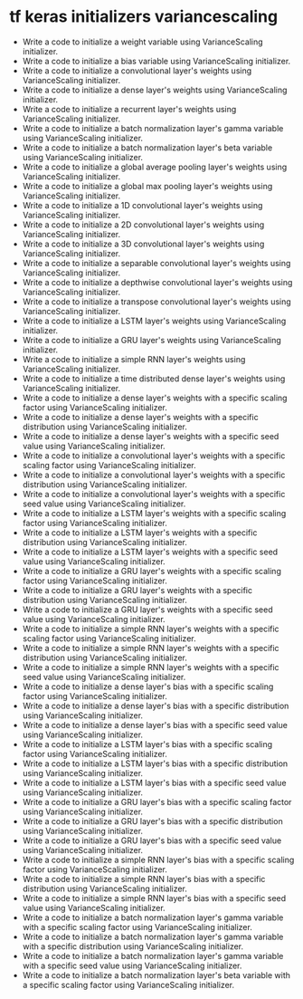 # tf keras initializers variancescaling

- Write a code to initialize a weight variable using VarianceScaling initializer.
- Write a code to initialize a bias variable using VarianceScaling initializer.
- Write a code to initialize a convolutional layer's weights using VarianceScaling initializer.
- Write a code to initialize a dense layer's weights using VarianceScaling initializer.
- Write a code to initialize a recurrent layer's weights using VarianceScaling initializer.
- Write a code to initialize a batch normalization layer's gamma variable using VarianceScaling initializer.
- Write a code to initialize a batch normalization layer's beta variable using VarianceScaling initializer.
- Write a code to initialize a global average pooling layer's weights using VarianceScaling initializer.
- Write a code to initialize a global max pooling layer's weights using VarianceScaling initializer.
- Write a code to initialize a 1D convolutional layer's weights using VarianceScaling initializer.
- Write a code to initialize a 2D convolutional layer's weights using VarianceScaling initializer.
- Write a code to initialize a 3D convolutional layer's weights using VarianceScaling initializer.
- Write a code to initialize a separable convolutional layer's weights using VarianceScaling initializer.
- Write a code to initialize a depthwise convolutional layer's weights using VarianceScaling initializer.
- Write a code to initialize a transpose convolutional layer's weights using VarianceScaling initializer.
- Write a code to initialize a LSTM layer's weights using VarianceScaling initializer.
- Write a code to initialize a GRU layer's weights using VarianceScaling initializer.
- Write a code to initialize a simple RNN layer's weights using VarianceScaling initializer.
- Write a code to initialize a time distributed dense layer's weights using VarianceScaling initializer.
- Write a code to initialize a dense layer's weights with a specific scaling factor using VarianceScaling initializer.
- Write a code to initialize a dense layer's weights with a specific distribution using VarianceScaling initializer.
- Write a code to initialize a dense layer's weights with a specific seed value using VarianceScaling initializer.
- Write a code to initialize a convolutional layer's weights with a specific scaling factor using VarianceScaling initializer.
- Write a code to initialize a convolutional layer's weights with a specific distribution using VarianceScaling initializer.
- Write a code to initialize a convolutional layer's weights with a specific seed value using VarianceScaling initializer.
- Write a code to initialize a LSTM layer's weights with a specific scaling factor using VarianceScaling initializer.
- Write a code to initialize a LSTM layer's weights with a specific distribution using VarianceScaling initializer.
- Write a code to initialize a LSTM layer's weights with a specific seed value using VarianceScaling initializer.
- Write a code to initialize a GRU layer's weights with a specific scaling factor using VarianceScaling initializer.
- Write a code to initialize a GRU layer's weights with a specific distribution using VarianceScaling initializer.
- Write a code to initialize a GRU layer's weights with a specific seed value using VarianceScaling initializer.
- Write a code to initialize a simple RNN layer's weights with a specific scaling factor using VarianceScaling initializer.
- Write a code to initialize a simple RNN layer's weights with a specific distribution using VarianceScaling initializer.
- Write a code to initialize a simple RNN layer's weights with a specific seed value using VarianceScaling initializer.
- Write a code to initialize a dense layer's bias with a specific scaling factor using VarianceScaling initializer.
- Write a code to initialize a dense layer's bias with a specific distribution using VarianceScaling initializer.
- Write a code to initialize a dense layer's bias with a specific seed value using VarianceScaling initializer.
- Write a code to initialize a LSTM layer's bias with a specific scaling factor using VarianceScaling initializer.
- Write a code to initialize a LSTM layer's bias with a specific distribution using VarianceScaling initializer.
- Write a code to initialize a LSTM layer's bias with a specific seed value using VarianceScaling initializer.
- Write a code to initialize a GRU layer's bias with a specific scaling factor using VarianceScaling initializer.
- Write a code to initialize a GRU layer's bias with a specific distribution using VarianceScaling initializer.
- Write a code to initialize a GRU layer's bias with a specific seed value using VarianceScaling initializer.
- Write a code to initialize a simple RNN layer's bias with a specific scaling factor using VarianceScaling initializer.
- Write a code to initialize a simple RNN layer's bias with a specific distribution using VarianceScaling initializer.
- Write a code to initialize a simple RNN layer's bias with a specific seed value using VarianceScaling initializer.
- Write a code to initialize a batch normalization layer's gamma variable with a specific scaling factor using VarianceScaling initializer.
- Write a code to initialize a batch normalization layer's gamma variable with a specific distribution using VarianceScaling initializer.
- Write a code to initialize a batch normalization layer's gamma variable with a specific seed value using VarianceScaling initializer.
- Write a code to initialize a batch normalization layer's beta variable with a specific scaling factor using VarianceScaling initializer.